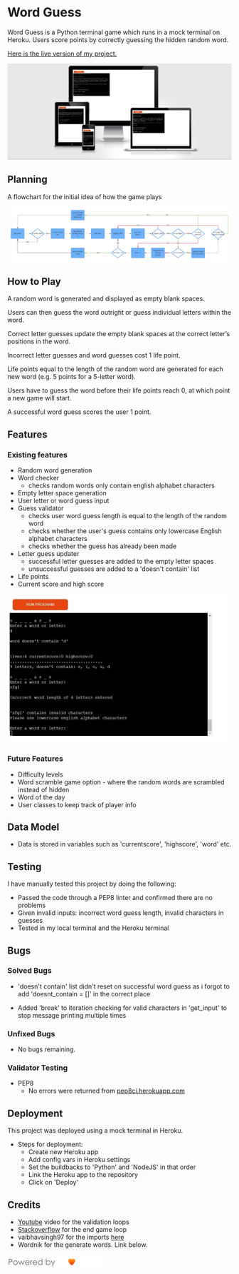 # Word Guess

Word Guess is a Python terminal game which runs in a mock terminal on Heroku. Users score points by correctly guessing the hidden random word. 

[Here is the live version of my project.](https://mwbark-word-guess-07e0e1567ada.herokuapp.com/)

![Am I responsive? mutlti screen picture](assets/images/am-i-responsive.jpeg.jpg)

## Planning

A flowchart for the initial idea of how the game plays

![Flowchart of gameplay](assets/images/word-guess-flowchart2.png)

## How to Play

A random word is generated and displayed as empty blank spaces.

Users can then guess the word outright or guess individual letters within the word.

Correct letter guesses update the empty blank spaces at the correct letter’s positions in the word.

Incorrect letter guesses and word guesses cost 1 life point.

Life points equal to the length of the random word are generated for each new word (e.g. 5 points for a 5-letter word).

Users have to guess the word before their life points reach 0, at which point a new game will start.

A successful word guess scores the user 1 point. 

## Features

### Existing features

- Random word generation
- Word checker
  - checks random words only contain english alphabet characters
- Empty letter space generation
- User letter or word guess input
- Guess validator
  - checks user word guess length is equal to the length of the random word
  - checks whether the user's guess contains only lowercase English alphabet characters
  -  checks whether the guess has already been made
- Letter guess updater
  - successful letter guesses are added to the empty letter spaces
  - unsuccessful guesses are added to a 'doesn't contain' list
- Life points
- Current score and high score

![Word guess game preview](assets/images/word-guess-preview.jpeg.jpg)

### Future Features

- Difficulty levels
- Word scramble game option - where the random words are scrambled instead of hidden
- Word of the day 
- User classes to keep track of player info

## Data Model

- Data is stored in variables such as 'currentscore',     'highscore', 'word' etc.

## Testing

I have manually tested this project by doing the following:

-  Passed the code through a PEP8 linter and confirmed there are no problems
-  Given invalid inputs: incorrect word guess length, invalid characters in guesses
-  Tested in my local terminal and the Heroku terminal

## Bugs

### Solved Bugs

- 'doesn't contain' list didn't reset on successful word guess as i forgot to add 'doesnt_contain = []' in the correct place

- Added 'break' to iteration checking for valid characters in 'get_input' to stop message printing multiple times

### Unfixed Bugs

- No bugs remaining.

### Validator Testing

- PEP8
  - No errors were returned from [pep8ci.herokuapp.com](https://pep8ci.herokuapp.com/)

## Deployment

This project was deployed using a mock terminal in Heroku.

- Steps for deployment:
  - Create new Heroku app
  - Add config vars in Heroku settings
  - Set the buildbacks to 'Python' and 'NodeJS' in that order
  - Link the Heroku app to the repository
  - Click on 'Deploy'

## Credits

-  [Youtube](https://www.youtube.com/watch?v=ZNczyrq7F2Q) video for the validation loops
-  [Stackoverflow](https://stackoverflow.com/questions/39933029/how-do-i-repeat-the-game-on-a-loop) for the end game loop
-  vaibhavsingh97 for the imports [here](https://github.com/vaibhavsingh97/random-word/blob/master/docs/wordnik.md)
-  Wordnik for the generate words. Link below.

[<img src="assets/images/wordnik_badge_b1.png">](https://wordnik.com/)
